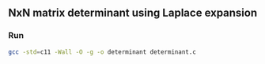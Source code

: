 ## NxN matrix determinant using Laplace expansion

### Run
```bash
gcc -std=c11 -Wall -O -g -o determinant determinant.c
```
